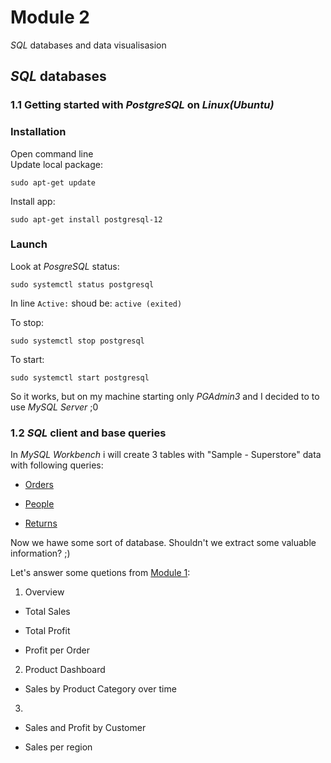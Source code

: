 # Module 2

_SQL_ databases and data visualisasion

## _SQL_ databases

### 1.1 Getting started with _PostgreSQL_ on _Linux(Ubuntu)_

### Installation
Open command line   
Update local package:
```
sudo apt-get update
```
Install app:
```
sudo apt-get install postgresql-12
```

### Launch
Look at _PosgreSQL_ status:
```
sudo systemctl status postgresql
```
In line `Active:` shoud be: `active (exited)
`   

To stop:
```
sudo systemctl stop postgresql
```
To start:
```
sudo systemctl start postgresql
```
So it works, but on my machine starting only _PGAdmin3_ and I decided to to use _MySQL Server_ ;0

### 1.2 _SQL_ client and base queries
In _MySQL Workbench_ i will create 3 tables with "Sample - Superstore" data with following queries:

- [Orders](https://github.com/Vainane/DE-101/blob/main/Module%202/orders.sql)

- [People](https://github.com/Vainane/DE-101/blob/main/Module%202/people.sql)

- [Returns](https://github.com/Vainane/DE-101/blob/main/Module%202/returns.sql)

Now we hawe some sort of database. Shouldn't we extract some valuable information? ;)

Let's answer some quetions from [Module 1](https://github.com/Data-Learn/data-engineering/tree/master/DE-101%20Modules/Module01/DE%20-%20101%20Lab%201.1#%D0%B0%D0%BD%D0%B0%D0%BB%D0%B8%D1%82%D0%B8%D0%BA%D0%B0-%D0%B2-excel):

1. Overview

- Total Sales

- Total Profit

- Profit per Order

2. Product Dashboard

- Sales by Product Category over time

3.

- Sales and Profit by Customer

- Sales per region

